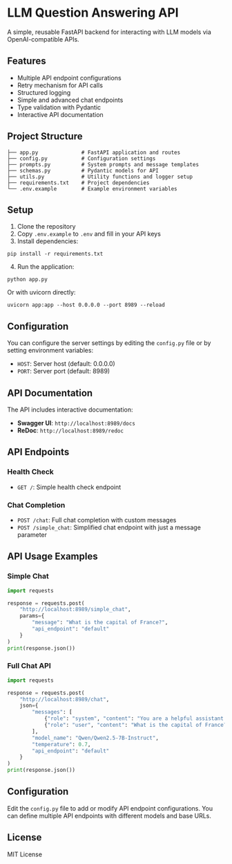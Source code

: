 # LLM Question Answering API

A simple, reusable FastAPI backend for interacting with LLM models via OpenAI-compatible APIs.

## Features

- Multiple API endpoint configurations
- Retry mechanism for API calls
- Structured logging
- Simple and advanced chat endpoints
- Type validation with Pydantic
- Interactive API documentation

## Project Structure

```
├── app.py              # FastAPI application and routes
├── config.py           # Configuration settings
├── prompts.py          # System prompts and message templates
├── schemas.py          # Pydantic models for API
├── utils.py            # Utility functions and logger setup
├── requirements.txt    # Project dependencies
└── .env.example        # Example environment variables
```

## Setup

1. Clone the repository
2. Copy `.env.example` to `.env` and fill in your API keys
3. Install dependencies:

```
pip install -r requirements.txt
```

4. Run the application:

```
python app.py
```

Or with uvicorn directly:

```
uvicorn app:app --host 0.0.0.0 --port 8989 --reload
```

## Configuration

You can configure the server settings by editing the `config.py` file or by setting environment variables:
- `HOST`: Server host (default: 0.0.0.0)
- `PORT`: Server port (default: 8989)

## API Documentation

The API includes interactive documentation:
- **Swagger UI**: `http://localhost:8989/docs`
- **ReDoc**: `http://localhost:8989/redoc`

## API Endpoints

### Health Check
- `GET /`: Simple health check endpoint

### Chat Completion
- `POST /chat`: Full chat completion with custom messages
- `POST /simple_chat`: Simplified chat endpoint with just a message parameter

## API Usage Examples

### Simple Chat

```python
import requests

response = requests.post(
    "http://localhost:8989/simple_chat",
    params={
        "message": "What is the capital of France?",
        "api_endpoint": "default"
    }
)
print(response.json())
```

### Full Chat API

```python
import requests

response = requests.post(
    "http://localhost:8989/chat",
    json={
        "messages": [
            {"role": "system", "content": "You are a helpful assistant."},
            {"role": "user", "content": "What is the capital of France?"}
        ],
        "model_name": "Qwen/Qwen2.5-7B-Instruct",
        "temperature": 0.7,
        "api_endpoint": "default"
    }
)
print(response.json())
```

## Configuration

Edit the `config.py` file to add or modify API endpoint configurations. You can define multiple API endpoints with different models and base URLs.

## License

MIT License 